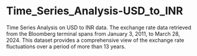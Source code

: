 # Time_Series_Analysis-USD_to_INR
Time Series Analysis on USD to INR data. The exchange rate data retrieved from the Bloomberg terminal spans from January 3, 2011, to March 28, 2024. This dataset provides a comprehensive view of the exchange rate fluctuations over a period of more than 13 years. 
